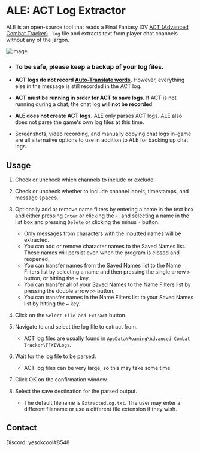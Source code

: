 # ALE: ACT Log Extractor

ALE is an open-source tool that reads a Final Fantasy XIV [ACT (Advanced Combat Tracker)](https://advancedcombattracker.com/) `.log` file and extracts text from player chat channels without any of the jargon.

![image](https://user-images.githubusercontent.com/63081353/132161494-089de086-5691-4127-a401-30f88feb771c.png)

* ### **To be safe, please keep a backup of your log files.**

* **ACT logs do not record [Auto-Translate words](https://ffxiv.fandom.com/wiki/Auto-translator).** However, everything else in the message is still recorded in the ACT log.

* **ACT must be running in order for ACT to save logs.** If ACT is not running during a chat, the chat log **will not be recorded**.

* **ALE does not create ACT logs.** ALE only parses ACT logs. ALE also does not parse the game's own log files at this time.

* Screenshots, video recording, and manually copying chat logs in-game are all alternative options to use in addition to ALE for backing up chat logs.

## Usage

1. Check or uncheck which channels to include or exclude.

2. Check or uncheck whether to include channel labels, timestamps, and message spaces.

3. Optionally add or remove name filters by entering a name in the text box and either pressing `Enter` or clicking the `+`, and selecting a name in the list box and pressing `Delete` or clicking the minus `-` button.
   * Only messages from characters with the inputted names will be extracted.
   * You can add or remove character names to the Saved Names list. These names will persist even when the program is closed and reopened. 
   * You can transfer names from the Saved Names list to the Name Filters list by selecting a name and then pressing the single arrow `>` button, or hitting the `→` key. 
   * You can transfer all of your Saved Names to the Name Filters list by pressing the double arrow `>>` button.
   * You can transfer names in the Name Filters list to your Saved Names list by hitting the `←` key.

2. Click on the `Select File and Extract` button.

3. Navigate to and select the log file to extract from.
    * ACT log files are usually found in `AppData\Roaming\Advanced Combat Tracker\FFXIVLogs`.

4. Wait for the log file to be parsed.
    * ACT log files can be very large, so this may take some time. 

5. Click OK on the confirmation window.

6. Select the save destination for the parsed output. 
    * The default filename is `ExtractedLog.txt`. The user may enter a different filename or use a different file extension if they wish.


## Contact

Discord: yesokcool#8548
